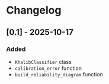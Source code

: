 # Changelog

## [0.1] - 2025-10-17
### Added
- `KhalibClassifier` class
- `calibration_error` function
- `build_reliability_diagram` function

[Unreleased]: https://github.com/yourusername/yourproject/compare/0.1...HEAD
[1.0.0]: https://github.com/yourusername/yourproject/releases/tag/0.1
